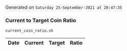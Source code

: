 Generated on `Saturday 25-September-2021 at 20:47:35`

### Current to Target Coin Ratio
`current_coin_ratio.sh`

Date|Current|Target|Ratio
---|---|---|---
